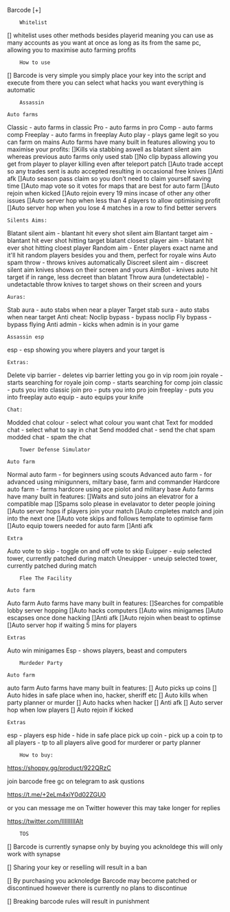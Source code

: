 Barcode [+]

		Whitelist
[] whitelist uses other methods besides playerid meaning you can use as many accounts as you want at once as long as its from the same pc, allowing you to maximise auto farming profits

		How to use
[] Barcode is very simple you simply place your key into the script and execute from there you can select what hacks you want everything is automatic

		Assassin

	Auto farms
Classic - auto farms in classic
Pro - auto farms in pro
Comp - auto farms comp
Freeplay - auto farms in freeplay
Auto play - plays game legit so you can farm on mains
Auto farms have many built in features allowing you to maximise your profits:
	[]Kills via stabbing aswell as blatant silent aim whereas previous auto farms only used stab
	[]No clip bypass allowing you get from player to player killing even after teleport patch
	[]Auto trade accept so any trades sent is auto accepted resulting in occasional free knives
	[]Anti afk
	[]Auto season pass claim so you don't need to claim yourself saving time
	[]Auto map vote so it votes for maps that are best for auto farm
	[]Auto rejoin when kicked
	[]Auto rejoin every 19 mins incase of other any other issues
	[]Auto server hop when less than 4 players to allow optimising profit
	[]Auto server hop when you lose 4 matches in a row to find better servers

	Silents Aims:
Blatant silent aim - blantant hit every shot silent aim
Blantant target aim - blantant hit ever shot hitting target
blatant closest player aim - blatant hit ever shot hitting cloest player
Random aim - Enter players exact name and it'll hit random players besides you and them, perfect for royale wins
Auto spam throw - throws knives automatically
Discreet silent aim - discreet silent aim knives shows on their screen and yours
AimBot - knives auto hit target if in range, less decreet than blatant
Throw aura (undetectable) - undetactable throw knives to target shows on their screen and yours

	Auras:
Stab aura - auto stabs when near a player
Target stab sura - auto stabs when near target
	Anti cheat:
Noclip bypass - bypass noclip
Fly bypass - bypass flying
Anti admin - kicks when admin is in your game

	Assassin esp
esp - esp showing you where players and your target is

	Extras:
Delete vip barrier - deletes vip barrier letting you go in vip room
join royale - starts searching for royale
join comp - starts searching for comp
join classic - puts you into classic
join pro - puts you into pro
join freeplay - puts you into freeplay
auto equip - auto equips your knife

	Chat:
Modded chat colour - select what colour you want chat
Text for modded chat - select what to say in chat
Send modded chat - send the chat
spam modded chat - spam the chat

		Tower Defense Simulator

	Auto farm
Normal auto farm - for beginners using scouts
Advanced auto farm - for advanced using minigunners, miltary base, farm and commander
Hardcore auto farm - farms hardcore using ace piolot and military base
Auto farms have many built in features:
	[]Waits and suto joins an elevatror for a compatible map
	[]Spams solo please in evelavator to deter people joining
	[]Auto server hops if players join your match
	[]Auto cmpletes match and join into the next one
	[]Auto vote skips and follows template to optimise farm
	[]Auto equip towers needed for auto farm 
	[]Anti afk

	Extra
Auto vote to skip - toggle on and off vote to skip
Euipper - euip selected tower, currently patched during match
Uneuipper - uneuip selected tower, currently patched during match

		Flee The Facility

	Auto farm
Auto farm
Auto farms have many built in features:
	[]Searches for compatible lobby server hopping
	[]Auto hacks computers
	[]Auto wins minigames
	[]Auto escapses once done hacking
	[]Anti afk
	[]Auto rejoin when beast to optimse
	[]Auto server hop if waiting 5 mins for players

	Extras
Auto win minigames
Esp - shows players, beast and computers

		Murdeder Party

	Auto farm
auto farm
Auto farms have many built in features:
	[] Auto picks up coins
	[] Auto hides in safe place when ino, hacker, sheriff etc
	[] Auto kills when party planner or murder
	[] Auto hacks when hacker
	[] Anti afk
	[] Auto server hop when low players
	[] Auto rejoin if kicked

	Extras
esp - players esp
hide - hide in safe place
pick up coin - pick up a coin
tp to all players - tp to all players alive good for murderer or party planner


		How to buy:
https://shoppy.gg/product/922QRzC

join barcode free gc on telegram to ask qustions

https://t.me/+2eLm4xiY0d02ZGU0

or you can message me on Twitter however this may take longer for replies

https://twitter.com/IIIlllIIIAlt

		TOS
[] Barcode is currently synapse only by buying you acknoldege this will only work with synapse

[] Sharing your key or reselling will result in a ban

[] By purchasing you acknoledge Barcode may become patched or discontinued however there is currently no plans to discontinue

[] Breaking barcode rules will result in punishment

